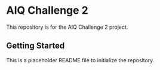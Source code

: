 # AIQ Challenge 2

This repository is for the AIQ Challenge 2 project.

## Getting Started

This is a placeholder README file to initialize the repository.
